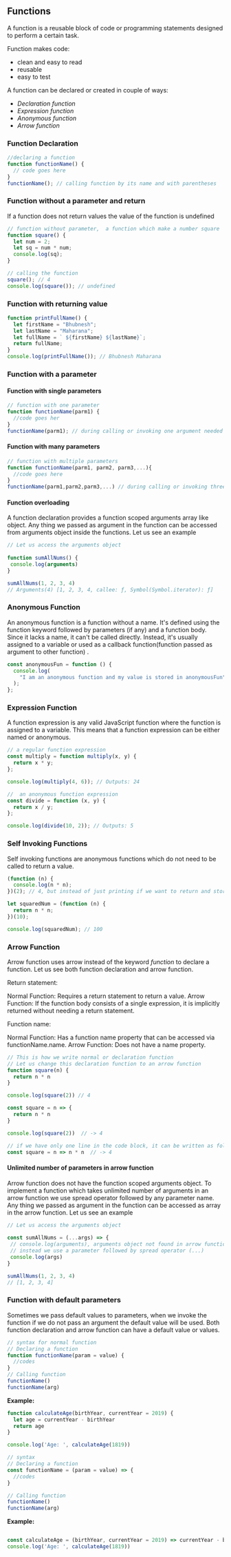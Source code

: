 ## Functions

A function is a reusable block of code or programming statements designed to perform a certain task.

Function makes code:

- clean and easy to read
- reusable
- easy to test

A function can be declared or created in couple of ways:

- _Declaration function_
- _Expression function_
- _Anonymous function_
- _Arrow function_

### Function Declaration

```js
//declaring a function
function functionName() {
  // code goes here
}
functionName(); // calling function by its name and with parentheses
```

### Function without a parameter and return

If a function does not return values the value of the function is undefined

```js
// function without parameter,  a function which make a number square
function square() {
  let num = 2;
  let sq = num * num;
  console.log(sq);
}

// calling the function
square(); // 4
console.log(square()); // undefined
```

### Function with returning value

```js
function printFullName() {
  let firstName = "Bhubnesh";
  let lastName = "Maharana";
  let fullName = ` ${firstName} ${lastName}`;
  return fullName;
}
console.log(printFullName()); // Bhubnesh Maharana
```

### Function with a parameter

#### Function with single parameters

```js
// function with one parameter
function functionName(parm1) {
  //code goes her
}
functionName(parm1); // during calling or invoking one argument needed
```

#### Function with many parameters

```js
// function with multiple parameters
function functionName(parm1, parm2, parm3,...){
  //code goes here
}
functionName(parm1,parm2,parm3,...) // during calling or invoking three arguments needed
```

#### Function overloading

A function declaration provides a function scoped arguments array like object. Any thing we passed as argument in the function can be accessed from arguments object inside the functions. Let us see an example

```js
// Let us access the arguments object
​
function sumAllNums() {
 console.log(arguments)
}

sumAllNums(1, 2, 3, 4)
// Arguments(4) [1, 2, 3, 4, callee: ƒ, Symbol(Symbol.iterator): ƒ]

```

### Anonymous Function

An anonymous function is a function without a name. It's defined using the function keyword followed by parameters (if any) and a function body. Since it lacks a name, it can't be called directly. Instead, it's usually assigned to a variable or used as a callback function(function passed as argument to other function) .

```js
const anonymousFun = function () {
  console.log(
    "I am an anonymous function and my value is stored in anonymousFun"
  );
};
```

### Expression Function

A function expression is any valid JavaScript function where the function is assigned to a variable. This means that a function expression can be either named or anonymous.

```js
// a regular function expression
const multiply = function multiply(x, y) {
  return x * y;
};

console.log(multiply(4, 6)); // Outputs: 24
```

```js
//  an anonymous function expression
const divide = function (x, y) {
  return x / y;
};

console.log(divide(10, 2)); // Outputs: 5
```

### Self Invoking Functions

Self invoking functions are anonymous functions which do not need to be called to return a value.

```js
(function (n) {
  console.log(n * n);
})(2); // 4, but instead of just printing if we want to return and store the data, we do as shown below

let squaredNum = (function (n) {
  return n * n;
})(10);

console.log(squaredNum); // 100
```

### Arrow Function

Arrow function uses arrow instead of the keyword _function_ to declare a function. Let us see both function declaration and arrow function.

Return statement:

Normal Function:
Requires a return statement to return a value.
Arrow Function:
If the function body consists of a single expression, it is implicitly returned without needing a return statement.


Function name:

Normal Function:
Has a function name property that can be accessed via functionName.name.
Arrow Function:
Does not have a name property.


```js
// This is how we write normal or declaration function
// Let us change this declaration function to an arrow function
function square(n) {
  return n * n
}

console.log(square(2)) // 4

const square = n => {
  return n * n
}

console.log(square(2))  // -> 4

// if we have only one line in the code block, it can be written as follows, implicitly return
const square = n => n * n  // -> 4
```

#### Unlimited number of parameters in arrow function

 Arrow function does not have the function scoped arguments object. To implement a function which takes unlimited number of arguments in an arrow function we use spread operator followed by any parameter name.  Any thing we passed as argument in the function can be accessed as array in the arrow function. Let us see an example

 ```js
// Let us access the arguments object
​
const sumAllNums = (...args) => {
  // console.log(arguments), arguments object not found in arrow function
  // instead we use a parameter followed by spread operator (...)
  console.log(args)
}

sumAllNums(1, 2, 3, 4)
// [1, 2, 3, 4]

```



### Function with default parameters

Sometimes we pass default values to parameters, when we invoke the function if we do not pass an argument the default value will be used. Both function declaration and arrow function can have a default value or values.

```js
// syntax for normal function 
// Declaring a function
function functionName(param = value) {
  //codes
}
// Calling function
functionName()
functionName(arg)
```


**Example:**
```js
function calculateAge(birthYear, currentYear = 2019) {
  let age = currentYear - birthYear
  return age
}

console.log('Age: ', calculateAge(1819))
```


```js
// syntax
// Declaring a function
const functionName = (param = value) => {
  //codes
}

// Calling function
functionName()
functionName(arg)
```

**Example:**
```js

const calculateAge = (birthYear, currentYear = 2019) => currentYear - birthYear
console.log('Age: ', calculateAge(1819))
```


